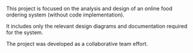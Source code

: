 This project is focused on the analysis and design of an online food ordering system (without code implementation).

It includes only the relevant design diagrams and documentation required for the system.

The project was developed as a collaborative team effort.
